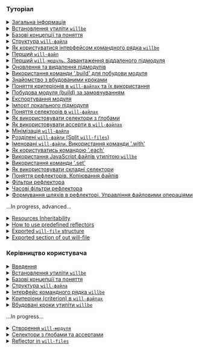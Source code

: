 ### <a name="tutorials"></a> Туторіал

<details>
  <summary><a href="./Tutorials/Abstract.md">Загальна інформація</a></summary>
  Загальна інформація про утиліту <code>willbe</code>. Чим утиліта <code>willbe</code> є і чим вона не являється
</details>
<details>
  <summary><a href="./Tutorials/WillbeInstalation.md">Встановлення утиліти <code>willbe</code></a></summary>
  Показано процес встановлення утиліти <code>willbe</code> на операційні системи Windows та Linux-дистрибутиви
</details>
<details>
  <summary><a href="./Tutorials/Concepts.md">Базові концепції та поняття</a></summary>
  В туторіалі описуються основні концепції та поняття для роботи з утилітою <code>willbe</code>
</details>
<details>
  <summary><a href="./Tutorials/CompositionOfWillFile.md">Структура <code>will-файла</code></a></summary>
  В туторіалі описано структуру секцій <code>will-файлу</code> та приведено приклади їх застосування
</details>
<details>
  <summary><a href="./Tutorials/HowToUseCommandLineInterfaceOfWill.md">Як користуватися інтерфейсом командного рядка <code>willbe</code></a></summary>
  В туторіалі описується використання командного рядка для взаємодії з утилітою <code>willbe</code>, застосування команд <code>.help</code> та <code>.list</code>
</details>
<details>
  <summary><a href="./Tutorials/FirstWillFile.md">Перший <code>will-файл</code></a></summary>
  В туторіалі описується створення першого <code>will-файлу</code> та першого модуля
</details>
<details>
  <summary><a href="./Tutorials/RemoteSubmodulesImporting.md">Перший <code>will-модуль</code>. Завантаження віддаленого підмодуля</a></summary>
  В туторіалі показано як імпортувати віддалені підмодулі
</details>
<details>
  <summary><a href="./Tutorials/SubmodulesAdministration.md">Оновлення та видалення підмодулів</a></summary>
  В туторіалі продовжено опис підмодулів, більш детально розглянуто їх адміністрування
</details>
<details>
  <summary><a href="./Tutorials/ModuleCreationByBuild.md">Використання команди '.build' для побудови модуля</a></summary>
  Туторіал описує запуск окремих збірок побудови модуля в <code>will-файлі</code>
</details>
<details>
  <summary><a href="./Tutorials/PredefinedSteps.md">Знайомство з вбудованими кроками</a></summary>
  В туторіалі дається пояснення вбудованих кроків та приведено приклади використання
</details>
<details>
  <summary><a href="./Tutorials/CriterionsInWillFile.md">Поняття критеріонів в <code>will-файлах</code> та їх використання</a></summary>
  В туторіалі дається поняття про критеріони (criterion) та їх використання в <code>will-файлах</code>
</details>
<details>
  <summary><a href="./Tutorials/DefaultCriterionInWillFile.md">Побудова модуля (build) за замовчуванням</a></summary>
  В туторіалі показано як користуватись зовнішніми програмами та створено збірку, яка виконується за замовчуванням
</details>
<details>
  <summary><a href="./Tutorials/ExportedWillFile.md">Експортування модуля</a></summary>
  В цьому туторіалі описана процедура експортування <code>will-модуля</code>
</details>
<details>
  <summary><a href="./Tutorials/LocalSubmodulesImporting.md">Імпорт локального підмодуля</a></summary>
  В туторіалі показано як додати локальний підмодуль та його особливості
</details>
<details>
  <summary><a href="./Tutorials/SelectorsTermInWillFile.md">Поняття селекторів в <code>will-файлах</code></a></summary>
  В туторіалі дається поняття селекторів та їх застосування в <code>will-файлах</code>
</details>
<details>
  <summary><a href="./Tutorials/HowToUseSelectorsWithGlob.md">Як використовувати селектори з ґлобами</a></summary>
  В туторіалі пояснюється застосування ґлобів в селекторах <code>will-файла</code>
</details>
<details>
  <summary><a href="./Tutorials/HowToUseAsserts.md">Як використовувати ассерти в <code>will-файлах</code></a></summary>
  В туторіалі пояснюється як з допомогою ассертів зменшити кількість помилок в <code>will-файлі</code>
</details>
<details>
  <summary><a href="./Tutorials/MinimizationOfWillFile.md">Мінімізація <code>will-файла</code></a></summary>
  В туторіалі показано, як мінімізувати величину <code>will-файла</code> та властивості ресурсів при використанні скороченої форми запису критеріонів
</details>
<details>
  <summary><a href="./Tutorials/SplitWillFile.md">Розділені <code>will-файли</code> (Split <code>will-files</code>)</a></summary>
  В туторіалі розглядається створення розділених <code>will-файлів</code>
</details>
<details>
  <summary><a href="./Tutorials/NamedWillFile.md">Іменовані <code>will-файли</code>. Використання команди '.with'</a></summary>
  В туторіалі дається поняття іменованих <code>will-файлів</code> та показано як користуватись командою <code>.with</code>
</details>
<details>
  <summary><a href="./Tutorials/UsingEachCommand.md">Як користуватись командою '.each'</a></summary>
  В туторіалі пояснюється призначення команди <code>.each</code> та приводиться приклад використання
</details>
<details>
  <summary><a href="./Tutorials/UsingOfJSInWillbe.md">Використання JavaScript файлів утилітою <code>willbe</code></a></summary>
  В туторіалі показано як використовувати JavaScript-скрипти в утиліті <code>willbe</code>
</details>
<details>
  <summary><a href="./Tutorials/UsingSetCommand.md">Використання команди '.set'</a></summary>
  В туторіалі пояснюється призначення команди `.set` та дається приклад використання
</details>
<details>
  <summary><a href="./Tutorials/HowToUseComplexSelector.md">Як використовувати складні селектори</a></summary>
  В туторіалі пояснюється застосування складних селекторів при побудові модуля, приведено приклади застосування ґлобів та ассертів
</details>
<details>
  <summary><a href="./Tutorials/ReflectorUsing.md">Поняття рефлекторів. Копіювання файлів</a></summary>
  В туторіалі описуються рефлектори, дається приклад копіювання файлів рефлектором, пояснюється як користуватись полем `recursive`
</details>
<details>
  <summary><a href="./Tutorials/ReflectorFilters.md">Фільтри рефлектора</a></summary>
  В туторіалі дається поняття простих фільтрів і масок рефлектора та показано як вони застосовуються
</details>
<details>
  <summary><a href="./Tutorials/ReflectorTimeFilters.md">Часові фільтри рефлектора</a></summary>
  В туторіалі показано як використовуються фільтри відбору файлів по часу
</details>
<details>
  <summary><a href="./Tutorials/ReflectorFSControl.md">Формування шляхів в рефлекторі. Управління файловими операціями</a></summary>
  В туторіалі показано як формуються шляхи рефлекторів та як управляти кількістю файлових операцій
</details>

<p>
...In progress, advanced...
<details>
  <summary><a href="./Tutorials/ResourceInheritability.md">Resources Inheritability</a></summary>
  В туторіалі показано як використовувати наслідування ресурсами <code>will-файла</code>
</details>
<details>
  <summary><a href="./Tutorials/PredefinedReflectorsUsing.md">How to use predefined reflectors</a></summary>
  В туторіалі показано як використовувати вбудовані рефлектори утиліти <code>willbe</code>
</details>
<details>
  <summary><a href="./Tutorials/ExportedFileStructure.md">Exported <code>will-file</code> structure</a></summary>
  В туторіалі показано особливості структури експортованого `*.out.will.`-файла та окремих ресурсів.
  Kos: Що?..
</details>
<details>
  <summary><a href="./Tutorials/ExportedSectionOfWillFile.md">Exported section of out will-file</a></summary>
  В цьому туторіалі розглядається секція <code>exported</code>
</details>


### <a name="manuals"></a> Керівництво користувача

<details>
  <summary><a href="Introduction.md">Введення</a></summary>
  Загальна інформація про утиліту <code>willbe</code>
</details>
<details>
  <summary><a href="./Manuals/WillbeInstalation.md">Встановлення утиліти <code>willbe</code></a></summary>
  Показано процес встановлення утиліти <code>willbe</code> на операційні системи Windows та Linux-дистрибутиви
</details>
<details>
  <summary><a href="./Manuals/Concepts.urk.md">Базові концепції та поняття</a></summary>
  В туторіалі описуються основні концепції та поняття для роботи з утилітою <code>willbe</code>
</details>
<details>
  <summary><a href="./Manuals/WillFileStructure.md">Структура <code>will-файла</code></a></summary>
  Описується структура секцій <code>will-файлу</code> та приведено приклади їх застосування
</details>
<details>
  <summary><a href="./Manuals/CommandLineInterfaceOfWill.md">Інтерфейс командного рядка <code>willbe</code></a></summary>
  Описані команди утиліти <code>willbe</code> та їх синтаксис
</details>
<details>
  <summary><a href="./Manuals/WillFileCriterions.urk.md">Критеріони (criterion) в <code>will-файлах</code></a></summary>
  В керівництві користувача визначено поняття критеріонів та приведено приклади їх використання при створенні модулів
</details>
<details>
  <summary><a href="./Manuals/WillFilePredefinedSteps.md">Вбудовані кроки утиліти <code>willbe</code></a></summary>
  Керівництво користувача по вбудованим крокам для побудови модуля
</details>

<p>
...In progress...
<details>
  <summary><a href="./Manuals/WillFileCreation.md">Створення <code>will-модуля</code></a></summary>
  В керівництві описано створення <code>will-файла</code> та побудова модулів різного призначення
  <a href="./Manuals/WillFileCreation.md#start">Початок роботи</a>
  <a href="./Manuals/WillFileCreation.md#basic-configuration">Базова конфігурація</a>
  <a href="./Manuals/WillFileCreation.md#submodules-importing">Робота з підмодулями</a>
  <a href="./Manuals/WillFileCreation.md#step-and-build">Використання секцій `step` i `build` при створенні модуля</a>
  <a href="./Manuals/WillFileCreation.md#module-export">Експорт модуля</a>
  <a href="./Manuals/WillFileCreation.md#named-module">Іменований підмодуль</a>
</details>
<details>
  <summary><a href="./Manuals/WillFileSelectors.md">Cелектори з ґлобами та ассертами</a></summary>
  В керівництві користувача дається інформація про використання селекторів для побудови модуля
</details>
<details>
  <summary><a href="./Manuals/WillFileReflectors.md">Reflector in <code>will-files</code></a></summary>
  В керівництві користувача описуються рефлектори - призначення, особливості побудови, використання
</details>
